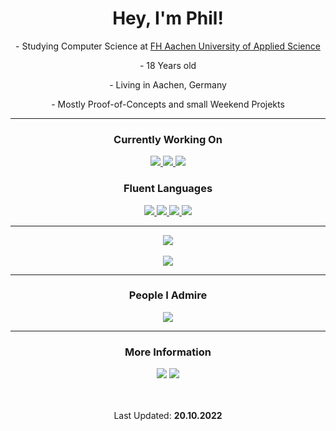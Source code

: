 <h1 align="center">Hey, I'm Phil!</h1>

<p align="center">- Studying Computer Science at <a href="https://www.fh-aachen.de/">FH Aachen University of Applied Science</a></p> 
<p align="center">- 18 Years old</p> 
<p align="center">- Living in Aachen, Germany</p> 
<p align="center">- Mostly Proof-of-Concepts and small Weekend Projekts</p> 

___

<div align="center">
  <h3>Currently Working On</h3>
  <a href="https://github.com/PhilPinsdorf/EzPP">
    <img src="https://img.shields.io/static/v1?label=%20&message=EzPP%20&color=yellow&style=for-the-badge">
  </a>
  <a href="https://github.com/PhilPinsdorf/PartyGames">
    <img src="https://img.shields.io/static/v1?label=%20&message=Party%20Games%20&color=blueviolet&style=for-the-badge">
  </a>
  <a href="https://github.com/PhilPinsdorf/FhAachenMensaBot">
    <img src="https://img.shields.io/static/v1?label=%20&message=FH%20Mensa%20Bot%20&color=red&style=for-the-badge">
  </a>
</div>

<div align="center">
  <h3>Fluent Languages</h3>
  <a href="#">
    <img src="https://img.shields.io/badge/java-%23ED8B00.svg?style=for-the-badge&logo=java&logoColor=white">
  </a>
  <a href="#">
    <img src="https://img.shields.io/badge/javascript-%23323330.svg?style=for-the-badge&logo=javascript&logoColor=%23F7DF1E">
  </a>
  <a href="#">
    <img src="https://img.shields.io/badge/c++-%2300599C.svg?style=for-the-badge&logo=c%2B%2B&logoColor=white">
  </a>
  <a href="#">
    <img src="https://img.shields.io/badge/python-3670A0?style=for-the-badge&logo=python&logoColor=ffdd54">
  </a>
</div>

___

<div align="center">
<img align="center" src="https://github-readme-stats.vercel.app/api?username=philpinsdorf&count_private=true&show_icons=true&theme=dark&include_all_commits=true&bg_color=30,101010,171717&icon_color=00ff8a&title_color=ffffff">
</br>
</br>
<img align="center" src="https://github-readme-stats.vercel.app/api/top-langs/?username=philpinsdorf&layout=compact&langs_count=8&theme=dark&bg_color=30,101010,171717&icon_color=00ff8a&title_color=ffffff&hide=html,css">
</div>

___

<div align="center">
  <h3>People I Admire</h3>
  <a href="https://github.com/RC-14/">
    <img src="https://img.shields.io/static/v1?label=%20&message=RC-14%20&color=red&style=for-the-badge&logo=github">
  </a>
</div>

___

<!--- <div align="center">
  <h3>Current Spotify Top Tracks</h3>
    <a href="https://open.spotify.com/user/phil220704?si=dcdfdbe7a6f541a8">
      <img src="https://github.com/PhilPinsdorf/PhilPinsdorf/blob/5329f0455e4baa907e216b4b494eb3d830a6debc/metrics.plugin.music.svg" href="https://google.com/">
    </a>
</div>

___ --->

<div align="center">
  <h3>More Information</h3>
  <img src="https://komarev.com/ghpvc/?username=philpinsdorf&style=for-the-badge&color=blueviolet">
  <a href="https://discord.com/channels/@me/722502317458325664">
    <img src="https://img.shields.io/static/v1?label=%20&message=smartin%232457&color=7289da&style=for-the-badge&logo=discord&logoColor=white""> 
  </a>
</div>

</br>
</br>

<p align="center">Last Updated: <strong>20.10.2022</strong></p>
